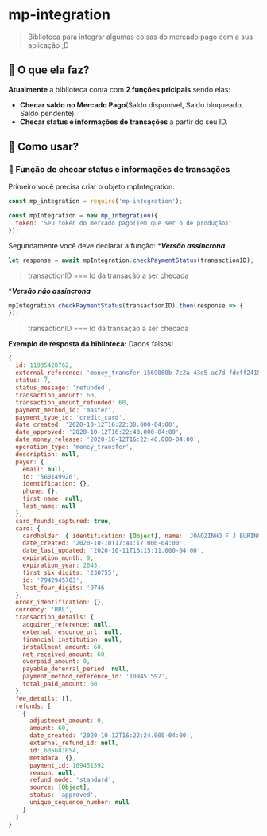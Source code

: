 # mp-integration
 > Biblioteca para integrar algumas coisas do mercado pago com a sua aplicação ;D

## 🔩 O que ela faz?

**Atualmente** a biblioteca conta com **2 funções pricipais** sendo elas:
* **Checar saldo no Mercado Pago**(Saldo disponível, Saldo bloqueado, Saldo pendente).
* **Checar status e informações de transações** a partir do seu ID.

## 📔 Como usar?

### 🧬 Função de checar status e informações de transações

Primeiro você precisa criar o objeto mpIntegration:

```js
const mp_integration = require('mp-integration');

const mpIntegration = new mp_integration({
  token: 'Seu token do mercado pago(Tem que ser o de produção)'
});
```

Segundamente você deve declarar a função:
****Versão assíncrona***

```js
let response = await mpIntegration.checkPaymentStatus(transactionID);
```

> transactionID === Id da transação a ser checada

****Versão não assíncrona***

```js
mpIntegration.checkPaymentStatus(transactionID).then(response => {
});
```
> transactionID === Id da transação a ser checada

**Exemplo de resposta da biblioteca:**
Dados falsos!

```js
{
  id: 11935428762,
  external_reference: 'money_transfer-1569060b-7c2a-43d5-ac7d-fdeff2415ce1',
  status: 7,
  status_message: 'refunded',
  transaction_amount: 60,
  transaction_amount_refunded: 60,
  payment_method_id: 'master',
  payment_type_id: 'credit_card',
  date_created: '2020-10-12T16:22:38.000-04:00',
  date_approved: '2020-10-12T16:22:40.000-04:00',
  date_money_release: '2020-10-12T16:22:40.000-04:00',
  operation_type: 'money_transfer',
  description: null,
  payer: {
    email: null,
    id: '560149926',
    identification: {},
    phone: {},
    first_name: null,
    last_name: null
  },
  card_founds_captured: true,
  card: {
    cardholder: { identification: [Object], name: 'JOAOZINHO F J EURINO' },
    date_created: '2020-10-10T17:41:17.000-04:00',
    date_last_updated: '2020-10-11T16:15:11.000-04:00',
    expiration_month: 9,
    expiration_year: 2045,
    first_six_digits: '230755',
    id: '7942945703',
    last_four_digits: '9746'
  },
  order_identification: {},
  currency: 'BRL',
  transaction_details: {
    acquirer_reference: null,
    external_resource_url: null,
    financial_institution: null,
    installment_amount: 60,
    net_received_amount: 60,
    overpaid_amount: 0,
    payable_deferral_period: null,
    payment_method_reference_id: '109451592',
    total_paid_amount: 60
  },
  fee_details: [],
  refunds: [
    {
      adjustment_amount: 0,
      amount: 60,
      date_created: '2020-10-12T16:22:24.000-04:00',
      external_refund_id: null,
      id: 605681054,
      metadata: {},
      payment_id: 109451592,
      reason: null,
      refund_mode: 'standard',
      source: [Object],
      status: 'approved',
      unique_sequence_number: null
    }
  ]
}
```

